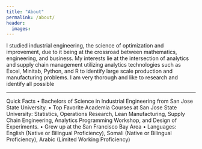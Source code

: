 ```yaml
---
title: "About"
permalink: /about/
header:
  images: 
---
```

I studied industrial engineering, the science of optimization and improvement, due to it being at the crossroad between mathematics, engineering, and business. My interests lie at the intersection of analytics and supply chain management utilizing analytics technologies such as Excel, Minitab, Python, and R to identify large scale production and manufacturing problems. I am very thorough and like to research and identify all possible

---
Quick Facts
• Bachelors of Science in Industrial Engineering from San Jose State University.
• Top Favorite Academia Courses at San Jose State University: Statistics, Operations Research, Lean Manufacturing, Supply Chain Engineering, Analytics Programming Workshop, and Design of Experiments.
• Grew up at the San Francisco Bay Area
• Languages: English (Native or Bilingual Proficiency), Somali (Native or Bilingual Proficiency), Arabic (Limited Working Proficiency)

